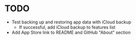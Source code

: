 # TODO

- Test backing up and restoring app data with iCloud backup
  - If successful, add iCloud backup to features list
- Add App Store link to README and GitHub "About" section
